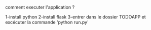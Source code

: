 comment executer l'application ?

1-install python
2-install flask
3-entrer dans le dossier TODOAPP et excécuter la commande 'python run.py'